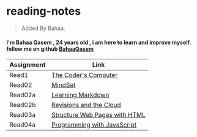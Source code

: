 # reading-notes

> Added By Bahaa.
#### I'm Bahaa Qasem   , 24 years old , i am here to learn and improve myself. follow me on github [BahaaQasem](https://github.com/bahaamq) 

|   Assignment   |                   Link                        |
|----------------|-----------------------------------------------|
|    Read1       |  [The Coder's Computer](Read01.md)            |
|    Read02      |   [MindSet](Read02.md)                        |
|    Read02a     |   [Learning Markdown](Read02a.md)             |
|    Read02b     |[Revisions and the Cloud](Read02b.md)          |
|    Read03a     |[Structure Web Pages with HTML](Read04a.md)    |
|    Read04a     |[Programming with JavaScript](Read03a.md)      |